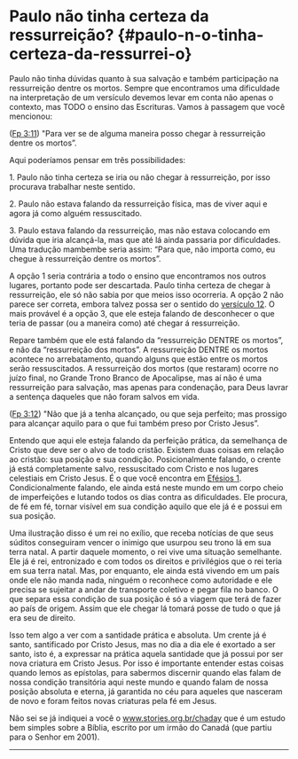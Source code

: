 # Paulo não tinha certeza da ressurreição? {#paulo-n-o-tinha-certeza-da-ressurrei-o}

Paulo não tinha dúvidas quanto à sua salvação e também participação na ressurreição dentre os mortos. Sempre que encontramos uma dificuldade na interpretação de um versículo devemos levar em conta não apenas o contexto, mas TODO o ensino das Escrituras. Vamos à passagem que você mencionou:

([Fp 3:11](http://bibliaonline.com.br/acf/fp/3/11)) &quot;Para ver se de alguma maneira posso chegar à ressurreição dentre os mortos”.

Aqui poderíamos pensar em três possibilidades:

​1\. Paulo não tinha certeza se iria ou não chegar à ressurreição, por isso procurava trabalhar neste sentido.

​2\. Paulo não estava falando da ressurreição física, mas de viver aqui e agora já como alguém ressuscitado.

​3\. Paulo estava falando da ressurreição, mas não estava colocando em dúvida que iria alcançá-la, mas que até lá ainda passaria por dificuldades. Uma tradução mambembe seria assim: “Para que, não importa como, eu chegue à ressurreição dentre os mortos”.

A opção 1 seria contrária a todo o ensino que encontramos nos outros lugares, portanto pode ser descartada. Paulo tinha certeza de chegar à ressurreição, ele só não sabia por que meios isso ocorreria. A opção 2 não parece ser correta, embora talvez possa ser o sentido do [versículo 12](http://bibliaonline.com.br/acf/fp/3/12). O mais provável é a opção 3, que ele esteja falando de desconhecer o que teria de passar (ou a maneira como) até chegar á ressurreição.

Repare também que ele está falando da “ressurreição DENTRE os mortos”, e não da “ressurreição dos mortos”. A ressurreição DENTRE os mortos acontece no arrebatamento, quando alguns que estão entre os mortos serão ressuscitados. A ressurreição dos mortos (que restaram) ocorre no juízo final, no Grande Trono Branco de Apocalipse, mas aí não é uma ressurreição para salvação, mas apenas para condenação, para Deus lavrar a sentença daqueles que não foram salvos em vida.

([Fp 3:12](http://bibliaonline.com.br/acf/fp/3/12)) &quot;Não que já a tenha alcançado, ou que seja perfeito; mas prossigo para alcançar aquilo para o que fui também preso por Cristo Jesus”.

Entendo que aqui ele esteja falando da perfeição prática, da semelhança de Cristo que deve ser o alvo de todo cristão. Existem duas coisas em relação ao cristão: sua posição e sua condição. Posicionalmente falando, o crente já está completamente salvo, ressuscitado com Cristo e nos lugares celestiais em Cristo Jesus. É o que você encontra em [Efésios 1](http://bibliaonline.com.br/acf/ef/1). Condicionalmente falando, ele ainda está neste mundo em um corpo cheio de imperfeições e lutando todos os dias contra as dificuldades. Ele procura, de fé em fé, tornar visível em sua condição aquilo que ele já é e possui em sua posição.

Uma ilustração disso é um rei no exílio, que receba notícias de que seus súditos conseguiram vencer o inimigo que usurpou seu trono lá em sua terra natal. A partir daquele momento, o rei vive uma situação semelhante. Ele já é rei, entronizado e com todos os direitos e privilégios que o rei teria em sua terra natal. Mas, por enquanto, ele ainda está vivendo em um país onde ele não manda nada, ninguém o reconhece como autoridade e ele precisa se sujeitar a andar de transporte coletivo e pegar fila no banco. O que separa essa condição de sua posição é só a viagem que terá de fazer ao país de origem. Assim que ele chegar lá tomará posse de tudo o que já era seu de direito.

Isso tem algo a ver com a santidade prática e absoluta. Um crente já é santo, santificado por Cristo Jesus, mas no dia a dia ele é exortado a ser santo, isto é, a expressar na prática aquela santidade que já possui por ser nova criatura em Cristo Jesus. Por isso é importante entender estas coisas quando lemos as epístolas, para sabermos discernir quando elas falam de nossa condição transitória aqui neste mundo e quando falam de nossa posição absoluta e eterna, já garantida no céu para aqueles que nasceram de novo e foram feitos novas criaturas pela fé em Jesus.

Não sei se já indiquei a você o www.stories.org.br/chaday que é um estudo bem simples sobre a Bíblia, escrito por um irmão do Canadá (que partiu para o Senhor em 2001).

*****